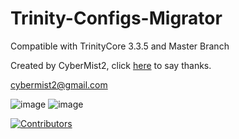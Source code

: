 # Trinity-Configs-Migrator

Compatible with TrinityCore 3.3.5 and Master Branch

Created by CyberMist2, click [here](https://www.paypal.com/paypalme/cybermist2) to say thanks.

cybermist2@gmail.com

![image](https://user-images.githubusercontent.com/7664922/202861046-6035fbd2-8fd1-4079-a541-fda561db9baf.png)
![image](https://user-images.githubusercontent.com/7664922/202861065-35eadae3-5b80-4cbe-8f46-27dfaa48c1b2.png)

[![Contributors](https://contrib.rocks/image?repo=CyberMist2/Trinity-Configs-Migrator)](https://github.com/CyberMist2/Trinity-Configs-Migrator/graphs/contributors)
